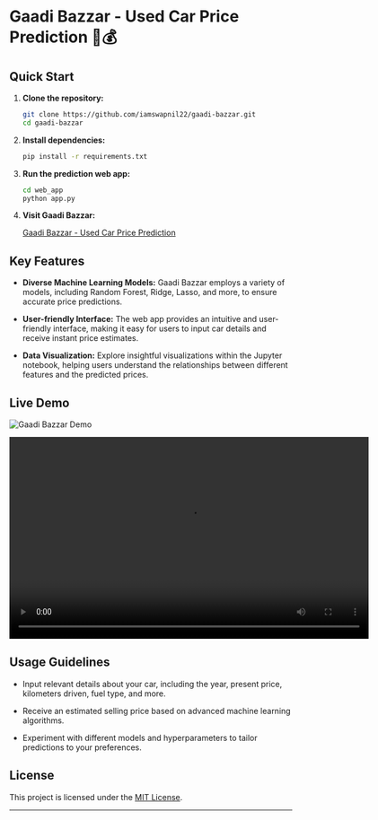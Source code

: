 # Gaadi Bazzar - Used Car Price Prediction 🚗💰

## Quick Start

1. **Clone the repository:**

    ```bash
    git clone https://github.com/iamswapnil22/gaadi-bazzar.git
    cd gaadi-bazzar
    ```

2. **Install dependencies:**

    ```bash
    pip install -r requirements.txt
    ```


3. **Run the prediction web app:**

    ```bash
    cd web_app
    python app.py
    ```

4. **Visit Gaadi Bazzar:**

    [Gaadi Bazzar - Used Car Price Prediction](http://your-website-url.com)

## Key Features

- **Diverse Machine Learning Models:** Gaadi Bazzar employs a variety of models, including Random Forest, Ridge, Lasso, and more, to ensure accurate price predictions.

- **User-friendly Interface:** The web app provides an intuitive and user-friendly interface, making it easy for users to input car details and receive instant price estimates.

- **Data Visualization:** Explore insightful visualizations within the Jupyter notebook, helping users understand the relationships between different features and the predicted prices.

## Live Demo

![Gaadi Bazzar Demo](https://github.com/your-username/gaadi-bazzar/raw/main/demo/gaadi-bazzar-demo.gif)

<video width="640" height="360" controls>
  <source src="https://github.com/your-username/gaadi-bazzar/raw/main/demo/gaadi-bazzar-demo.mp4" type="video/mp4">
  Your browser does not support the video tag.
</video>

## Usage Guidelines

- Input relevant details about your car, including the year, present price, kilometers driven, fuel type, and more.

- Receive an estimated selling price based on advanced machine learning algorithms.

- Experiment with different models and hyperparameters to tailor predictions to your preferences.

## License

This project is licensed under the [MIT License](LICENSE).

---
